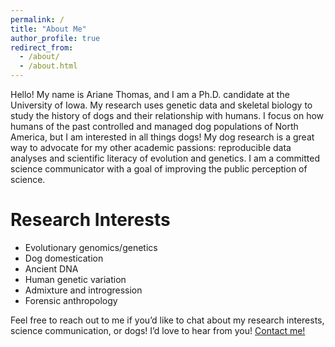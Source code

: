 ```yaml
---
permalink: /
title: "About Me"
author_profile: true
redirect_from: 
  - /about/
  - /about.html
---
```



Hello! My name is Ariane Thomas, and I am a Ph.D. candidate at the University of Iowa. My research uses genetic data and skeletal biology to study the history of dogs and their relationship with humans. I focus on how humans of the past controlled and managed dog populations of North America, but I am interested in all things dogs!  My dog research is a great way to advocate for my other academic passions: reproducible data analyses and scientific literacy of evolution and genetics. I am a committed science communicator with a goal of improving the public perception of science.

Research Interests
======

- Evolutionary genomics/genetics
- Dog domestication
- Ancient DNA
- Human genetic variation
- Admixture and introgression
- Forensic anthropology

Feel free to reach out to me if you’d like to chat about my research interests, science communication, or dogs! I’d love to hear from you! [Contact me!](ariane-thomas@uiowa.edu)
